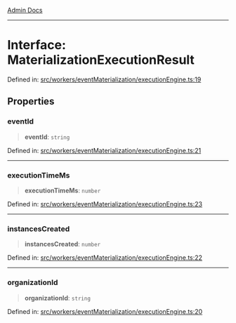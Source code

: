 [Admin Docs](/)

***

# Interface: MaterializationExecutionResult

Defined in: [src/workers/eventMaterialization/executionEngine.ts:19](https://github.com/gautam-divyanshu/talawa-api/blob/de42235531e11387f0ad0479547630845dbc8b37/src/workers/eventMaterialization/executionEngine.ts#L19)

## Properties

### eventId

> **eventId**: `string`

Defined in: [src/workers/eventMaterialization/executionEngine.ts:21](https://github.com/gautam-divyanshu/talawa-api/blob/de42235531e11387f0ad0479547630845dbc8b37/src/workers/eventMaterialization/executionEngine.ts#L21)

***

### executionTimeMs

> **executionTimeMs**: `number`

Defined in: [src/workers/eventMaterialization/executionEngine.ts:23](https://github.com/gautam-divyanshu/talawa-api/blob/de42235531e11387f0ad0479547630845dbc8b37/src/workers/eventMaterialization/executionEngine.ts#L23)

***

### instancesCreated

> **instancesCreated**: `number`

Defined in: [src/workers/eventMaterialization/executionEngine.ts:22](https://github.com/gautam-divyanshu/talawa-api/blob/de42235531e11387f0ad0479547630845dbc8b37/src/workers/eventMaterialization/executionEngine.ts#L22)

***

### organizationId

> **organizationId**: `string`

Defined in: [src/workers/eventMaterialization/executionEngine.ts:20](https://github.com/gautam-divyanshu/talawa-api/blob/de42235531e11387f0ad0479547630845dbc8b37/src/workers/eventMaterialization/executionEngine.ts#L20)
